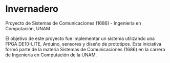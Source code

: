 # Invernadero
Proyecto de Sistemas de Comunicaciones (1686) - Ingeniería en Computación, UNAM  

El objetivo de este proyecto fue implementar un sistema utilizando una FPGA DE10-LITE, Arduino, sensores y diseño de prototipos. Esta iniciativa formó parte de la materia Sistemas de Comunicaciones (1686) en la carrera de Ingeniería en Computación de la UNAM.
